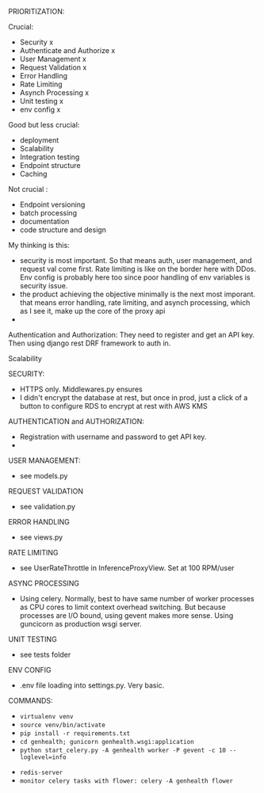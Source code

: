 PRIORITIZATION:

Crucial: 
- Security x
- Authenticate and Authorize x 
- User Management x 
- Request Validation x
- Error Handling
- Rate Limiting
- Asynch Processing x 
- Unit testing x
- env config x 

Good but less crucial:
- deployment
- Scalability
- Integration testing
- Endpoint structure
- Caching

Not crucial :
- Endpoint versioning
- batch processing
- documentation
- code structure and design

My thinking is this:
- security is most important. So that means auth, user management, and request val come first. Rate limiting is like on the border here with DDos. Env config is probably here too since poor handling of env variables is security issue.
- the product achieving the objective minimally is the next most imporant. that means error handling, rate limiting, and asynch processing, which as I see it, make up the core of the proxy api
- 



Authentication and Authorization: They need to register and get an API key. Then using django rest DRF framework to auth in. 

Scalability



SECURITY:
- HTTPS only. Middlewares.py ensures
- I didn't encrypt the database at rest, but once in prod, just a click of a button to configure RDS to encrypt at rest with AWS KMS

AUTHENTICATION and AUTHORIZATION:
- Registration with username and password to get API key. 
- 

USER MANAGEMENT:
- see models.py

REQUEST VALIDATION
- see validation.py

ERROR HANDLING
- see views.py

RATE LIMITING
- see UserRateThrottle in InferenceProxyView. Set at 100 RPM/user

ASYNC PROCESSING
- Using celery. Normally, best to have same number of worker processes as CPU cores to limit context overhead switching. But because processes are I/O bound, using gevent makes more sense. Using guncicorn as production wsgi server. 

UNIT TESTING
- see tests folder

ENV CONFIG
- .env file loading into settings.py. Very basic. 


COMMANDS:
* `virtualenv venv`
* `source venv/bin/activate`
* `pip install -r requirements.txt`
* `cd genhealth; gunicorn genhealth.wsgi:application`
* `python start_celery.py -A genhealth worker -P gevent -c 10 --loglevel=info`
<!-- --pool=solo -->
* `redis-server`
* `monitor celery tasks with flower: celery -A genhealth flower`
